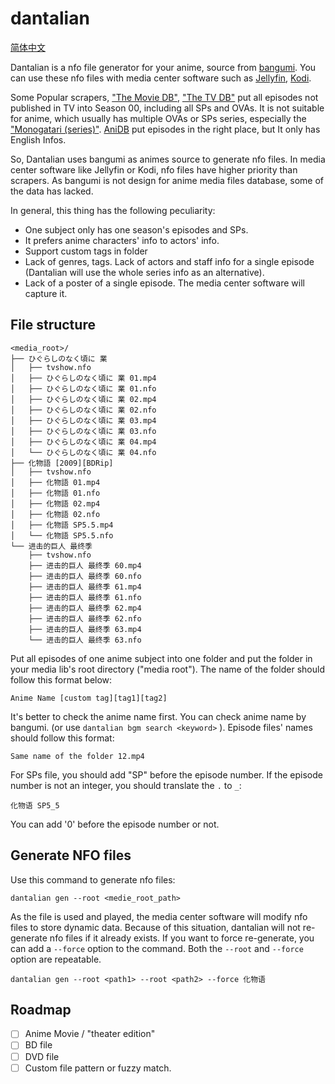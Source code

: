 # dantalian

[简体中文](./README_cn.md)

Dantalian is a nfo file generator for your anime, source from [bangumi](https://bangumi.tv/). You can use these nfo
files with media center software such as [Jellyfin](https://jellyfin.org/), [Kodi](https://kodi.tv/).

Some Popular scrapers, ["The Movie DB"](https://www.themoviedb.org), ["The TV DB"](https://thetvdb.com/) put all
episodes not published in TV into Season 00, including all SPs and OVAs. It is not suitable for anime, which usually
has multiple OVAs or SPs series, especially the ["Monogatari (series)"](https://www.themoviedb.org/tv/46195/season/0).
[AniDB](https://anidb.net/) put episodes in the right place, but It only has English Infos.

So, Dantalian uses bangumi as animes source to generate nfo files. In media center software like Jellyfin or Kodi, nfo
files have higher priority than scrapers. As bangumi is not design for anime media files database, some of the data has
lacked.

In general, this thing has the following peculiarity:

* One subject only has one season's episodes and SPs.
* It prefers anime characters' info to actors' info.
* Support custom tags in folder
* Lack of genres, tags. Lack of actors and staff info for a single episode
(Dantalian will use the whole series info as an alternative).
* Lack of a poster of a single episode. The media center software will capture it.

## File structure

```
<media_root>/
├── ひぐらしのなく頃に 業
│   ├── tvshow.nfo
│   ├── ひぐらしのなく頃に 業 01.mp4
│   ├── ひぐらしのなく頃に 業 01.nfo
│   ├── ひぐらしのなく頃に 業 02.mp4
│   ├── ひぐらしのなく頃に 業 02.nfo
│   ├── ひぐらしのなく頃に 業 03.mp4
│   ├── ひぐらしのなく頃に 業 03.nfo
│   ├── ひぐらしのなく頃に 業 04.mp4
│   └── ひぐらしのなく頃に 業 04.nfo
├── 化物語 [2009][BDRip]
│   ├── tvshow.nfo
│   ├── 化物語 01.mp4
│   ├── 化物語 01.nfo
│   ├── 化物語 02.mp4
│   ├── 化物語 02.nfo
│   ├── 化物語 SP5.5.mp4
│   └── 化物語 SP5.5.nfo
└── 进击的巨人 最终季
    ├── tvshow.nfo
    ├── 进击的巨人 最终季 60.mp4
    ├── 进击的巨人 最终季 60.nfo
    ├── 进击的巨人 最终季 61.mp4
    ├── 进击的巨人 最终季 61.nfo
    ├── 进击的巨人 最终季 62.mp4
    ├── 进击的巨人 最终季 62.nfo
    ├── 进击的巨人 最终季 63.mp4
    └── 进击的巨人 最终季 63.nfo
```

Put all episodes of one anime subject into one folder and put the folder in your media lib's root directory ("media
root"). The name of the folder should follow this format below:

```
Anime Name [custom tag][tag1][tag2]
```

It's better to check the anime name first. You can check anime name by bangumi. (or use `dantalian bgm search <keyword>`
). Episode files' names should follow this format:

```
Same name of the folder 12.mp4
```

For SPs file, you should add "SP" before the episode number. If the episode number is not an integer, you should
translate the `.` to `_`:

```
化物语 SP5_5
```

You can add '0' before the episode number or not.

## Generate NFO files

Use this command to generate nfo files:

```
dantalian gen --root <medie_root_path>
```

As the file is used and played, the media center software will modify nfo files to store dynamic data. Because of this
situation, dantalian will not re-generate nfo files if it already exists. If you want to force re-generate, you can add
a `--force` option to the command. Both the `--root` and `--force` option are repeatable.

```
dantalian gen --root <path1> --root <path2> --force 化物语
```

## Roadmap

- [ ] Anime Movie / "theater edition"
- [ ] BD file
- [ ] DVD file
- [ ] Custom file pattern or fuzzy match.
